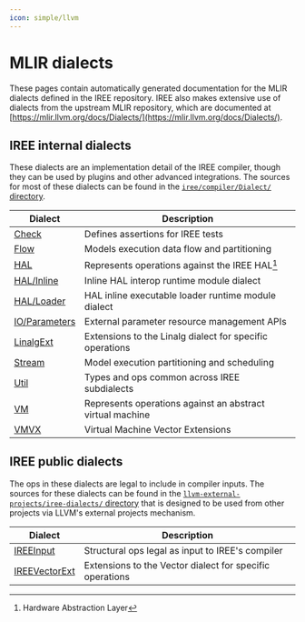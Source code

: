 ```yaml
---
icon: simple/llvm
---
```


# MLIR dialects

These pages contain automatically generated documentation for the MLIR dialects
defined in the IREE repository. IREE also makes extensive use of dialects from
the upstream MLIR repository, which are documented at
[https://mlir.llvm.org/docs/Dialects/](https://mlir.llvm.org/docs/Dialects/).

## IREE internal dialects

These dialects are an implementation detail of the IREE compiler, though they
can be used by plugins and other advanced integrations. The sources for most of
these dialects can be found in the
[`iree/compiler/Dialect/` directory](https://github.com/openxla/iree/tree/main/compiler/src/iree/compiler/Dialect).

Dialect                     | Description
--------------------------- | -----------
[Check](./Check.md)         | Defines assertions for IREE tests
[Flow](./Flow.md)           | Models execution data flow and partitioning
[HAL](./HAL.md)             | Represents operations against the IREE HAL[^1]
[HAL/Inline](./HALInline.md) | Inline HAL interop runtime module dialect
[HAL/Loader](./HALLoader.md) | HAL inline executable loader runtime module dialect
[IO/Parameters](./IOParameters.md) | External parameter resource management APIs
[LinalgExt](./LinalgExt.md) | Extensions to the Linalg dialect for specific operations
[Stream](./Stream.md)       | Model execution partitioning and scheduling
[Util](./Util.md)           | Types and ops common across IREE subdialects
[VM](./VM.md)               | Represents operations against an abstract virtual machine
[VMVX](./VMVX.md)           | Virtual Machine Vector Extensions

## IREE public dialects

The ops in these dialects are legal to include in compiler inputs. The sources
for these dialects can be found in the
[`llvm-external-projects/iree-dialects/` directory](https://github.com/openxla/iree/tree/main/llvm-external-projects/iree-dialects)
that is designed to be used from other projects via LLVM's external projects
mechanism.

Dialect                             | Description
------------------------------------| -----------
[IREEInput](./IREEInput.md)         | Structural ops legal as input to IREE's compiler
[IREEVectorExt](./IREEVectorExt.md) | Extensions to the Vector dialect for specific operations

[^1]: Hardware Abstraction Layer
